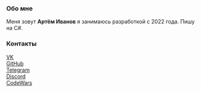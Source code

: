 ### Обо мне

Меня зовут **Артём Иванов** я занимаюсь разработкой с 2022 года.
Пишу на C#.
### Контакты

[VK](https://vk.com/da_da_ya_hilton)  
[GitHub](https://github.com/Hi1t0n)  
[Telegram](https://t.me/Artyom_Hilton)  
[Discord](HILTON#9122)  
[CodeWars](https://www.codewars.com/users/Hi1t0n/stats)
